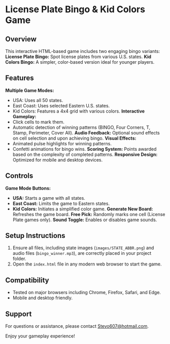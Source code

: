 # License Plate Bingo & Kid Colors Game

## Overview
This interactive HTML-based game includes two engaging bingo variants:
**License Plate Bingo:** Spot license plates from various U.S. states.
**Kid Colors Bingo:** A simpler, color-based version ideal for younger players.

## Features
**Multiple Game Modes:**
  - USA: Uses all 50 states.
  - East Coast: Uses selected Eastern U.S. states.
  - Kid Colors: Features a 4x4 grid with various colors.
**Interactive Gameplay:**
  - Click cells to mark them.
  - Automatic detection of winning patterns (BINGO, Four Corners, T, Stamp, Perimeter, Cover All).
**Audio Feedback:** Optional sound effects on cell selection and upon achieving bingo.
**Visual Effects:**
  - Animated pulse highlights for winning patterns.
  - Confetti animations for bingo wins.
**Scoring System:** Points awarded based on the complexity of completed patterns.
**Responsive Design:** Optimized for mobile and desktop devices.

## Controls
**Game Mode Buttons:**
  - **USA:** Starts a game with all states.
  - **East Coast:** Limits the game to Eastern states.
  - **Kid Colors:** Initiates a simplified color game.
**Generate New Board:** Refreshes the game board.
**Free Pick:** Randomly marks one cell (License Plate games only).
**Sound Toggle:** Enables or disables game sounds.

## Setup Instructions
1. Ensure all files, including state images (`images/STATE_ABBR.png`) and audio files (`bingo_winner.mp3`), are correctly placed in your project folder.
2. Open the `index.html` file in any modern web browser to start the game.

## Compatibility
- Tested on major browsers including Chrome, Firefox, Safari, and Edge.
- Mobile and desktop friendly.

## Support
For questions or assistance, please contact Stevo607@hotmail.com.

Enjoy your gameplay experience!

